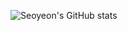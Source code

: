 ![Seoyeon's GitHub stats](https://github-readme-stats.vercel.app/api?username=seoyeon0201&show_icons=true&theme=radical)
